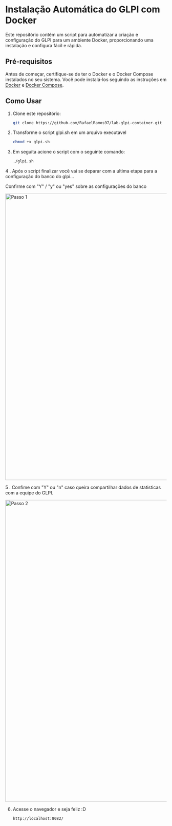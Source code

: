 # Instalação Automática do GLPI com Docker

Este repositório contém um script para automatizar a criação e configuração do GLPI para um ambiente Docker, proporcionando uma instalação e configura fácil e rápida.

## Pré-requisitos

Antes de começar, certifique-se de ter o Docker e o Docker Compose instalados no seu sistema. Você pode instalá-los seguindo as instruções em [Docker](https://docs.docker.com/get-docker/) e [Docker Compose](https://docs.docker.com/compose/install/).

## Como Usar

1. Clone este repositório:

   ```bash
   git clone https://github.com/RafaelRamos97/lab-glpi-container.git
   
2. Transforme o script glpi.sh em um arquivo executavel
   ```bash
   chmod +x glpi.sh

3. Em seguita acione o script com o seguinte comando:
   ```bash
   ./glpi.sh

4 . Após o script finalizar você vai se deparar com a ultima etapa para a configuração do banco do glpi...

Confirme com "Y" / "y" ou "yes" sobre as configurações do banco

<img width="893" alt="Passo 1" src="https://github.com/RafaelRamos97/lab-glpi-container/assets/49218736/ef19ae14-e44c-4bd0-9510-526c31900a9d">

5 . Confime com "Y" ou "n" caso queira compartilhar dados de statisticas com a equipe do GLPI.

<img width="941" alt="Passo 2" src="https://github.com/RafaelRamos97/lab-glpi-container/assets/49218736/5065dbff-febc-447b-bf7e-759af6aa6b65">



6. Acesse o navegador e seja feliz :D
   ````bash
   http://localhost:8082/

